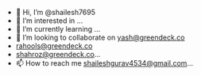 - 👋 Hi, I’m @shailesh7695
- 👀 I’m interested in ...
- 🌱 I’m currently learning ...
- 💞️ I’m looking to collaborate on yash@greendeck.co
- rahools@greendeck.co
- shahroz@greendeck.co...
- 📫 How to reach me shaileshgurav4534@gmail.com...

<!---
shailesh7695/shailesh7695 is a ✨ special ✨ repository because its `README.md` (this file) appears on your GitHub profile.
You can click the Preview link to take a look at your changes.
--->
